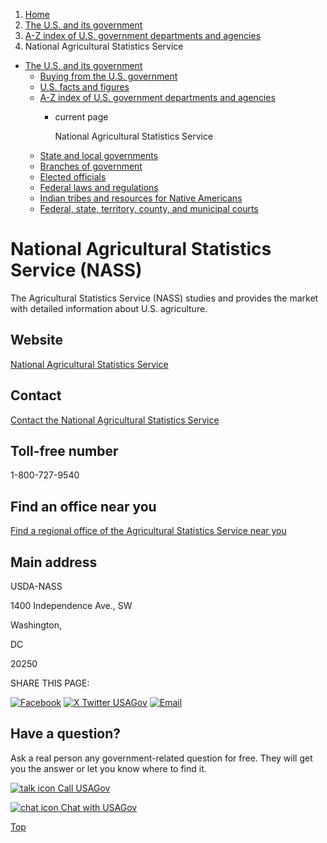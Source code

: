 1. [Home](/)
2. [The U.S. and its government](/about-the-us)
3. [A-Z index of U.S. government departments and agencies](/agency-index)
4. National Agricultural Statistics Service

* [The U.S. and its government](/about-the-us)
  + [Buying from the U.S. government](/buy-from-government)
  + [U.S. facts and figures](/facts-figures)
  + [A-Z index of U.S. government departments and agencies](/agency-index)
    - current page

      National Agricultural Statistics Service
  + [State and local governments](/state-local-governments)
  + [Branches of government](/branches-of-government)
  + [Elected officials](/elected-officials)
  + [Federal laws and regulations](/laws-and-regulations)
  + [Indian tribes and resources for Native Americans](/tribes)
  + [Federal, state, territory, county, and municipal courts](/courts)

National Agricultural Statistics Service
(NASS)
===============================================

The Agricultural Statistics Service (NASS) studies and provides the market with detailed information about U.S. agriculture.

Website
-------

[National Agricultural Statistics Service](https://www.nass.usda.gov)

Contact
-------

[Contact the National Agricultural Statistics Service](https://www.nass.usda.gov/Contact_Us/index.php)

Toll-free number
----------------

1-800-727-9540

Find an office near you
-----------------------

[Find a regional office of the Agricultural Statistics Service near you](https://www.nass.usda.gov/Statistics_by_State/RFO/index.php)

Main address
------------

USDA-NASS
  

1400 Independence Ave., SW
  

Washington,

DC

20250

SHARE THIS PAGE:

[![Facebook](/themes/custom/usagov/images/social-media-icons/Facebook_Icon.svg)](https://www.facebook.com/sharer/sharer.php?u=https://www.usa.gov/agencies/national-agricultural-statistics-service&v=3)
[![X Twitter USAGov](/themes/custom/usagov/images/social-media-icons/X_Twitter_Icon.svg?version=2)](https://twitter.com/intent/tweet?source=webclient&text=https://www.usa.gov/agencies/national-agricultural-statistics-service)
[![Email](/themes/custom/usagov/images/social-media-icons/Email_Icon.svg?version=2)](mailto:?subject=https://www.usa.gov/agencies/national-agricultural-statistics-service)

Have a question?
----------------

Ask a real person any government-related question for free. They will get you the answer or let you know where to find it.

[![talk icon](/themes/custom/usagov/images/ICONS_talk.png)
Call USAGov](/phone)

[![chat icon](/themes/custom/usagov/images/ICONS_chat.png)
Chat with USAGov](/chat)

[Top](#main-content)
